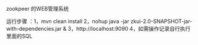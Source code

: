 zookpeer 的WEB管理系统


运行步骤 ：1，mvn clean install
          2，nohup java -jar zkui-2.0-SNAPSHOT-jar-with-dependencies.jar & 
          3，http://localhost:9090 
          4，如需操作记录自行执行里面的SQL
